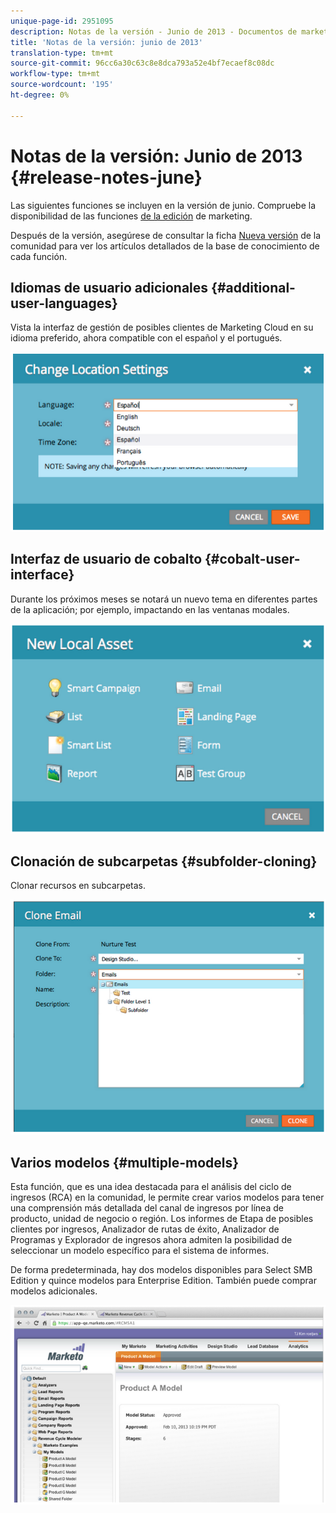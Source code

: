 ```yaml
---
unique-page-id: 2951095
description: Notas de la versión - Junio de 2013 - Documentos de marketing - Documentación del producto
title: 'Notas de la versión: junio de 2013'
translation-type: tm+mt
source-git-commit: 96cc6a30c63c8e8dca793a52e4bf7ecaef8c08dc
workflow-type: tm+mt
source-wordcount: '195'
ht-degree: 0%

---
```



# Notas de la versión: Junio de 2013 {#release-notes-june}

Las siguientes funciones se incluyen en la versión de junio. Compruebe la disponibilidad de las funciones [de la edición](http://docs.marketo.com/display/docs/assets/pricing.php) de marketing.

Después de la versión, asegúrese de consultar la ficha [Nueva versión](release-notes-december-2013.md) de la comunidad para ver los artículos detallados de la base de conocimiento de cada función.

## Idiomas de usuario adicionales {#additional-user-languages}

Vista la interfaz de gestión de posibles clientes de Marketing Cloud en su idioma preferido, ahora compatible con el español y el portugués.

![](assets/image2014-9-22-16-3a25-3a54.png)

## Interfaz de usuario de cobalto {#cobalt-user-interface}

Durante los próximos meses se notará un nuevo tema en diferentes partes de la aplicación; por ejemplo, impactando en las ventanas modales.

![](assets/image2014-9-22-16-3a26-3a8.png)

## Clonación de subcarpetas {#subfolder-cloning}

Clonar recursos en subcarpetas.

![](assets/image2014-9-22-16-3a26-3a25.png)

## Varios modelos {#multiple-models}

Esta función, que es una idea destacada para el análisis del ciclo de ingresos (RCA) en la comunidad, le permite crear varios modelos para tener una comprensión más detallada del canal de ingresos por línea de producto, unidad de negocio o región. Los informes de Etapa de posibles clientes por ingresos, Analizador de rutas de éxito, Analizador de Programas y Explorador de ingresos ahora admiten la posibilidad de seleccionar un modelo específico para el sistema de informes.

De forma predeterminada, hay dos modelos disponibles para Select SMB Edition y quince modelos para Enterprise Edition. También puede comprar modelos adicionales.

![](assets/image2014-9-22-16-3a26-3a59.png)

